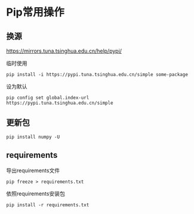 # Pip常用操作

## 换源

https://mirrors.tuna.tsinghua.edu.cn/help/pypi/

临时使用

```
pip install -i https://pypi.tuna.tsinghua.edu.cn/simple some-package
```

设为默认

```
pip config set global.index-url https://pypi.tuna.tsinghua.edu.cn/simple
```



## 更新包

```
pip install numpy -U
```

## requirements

导出requirements文件

```
pip freeze > requirements.txt
```

依照requirements安装包

```
pip install -r requirements.txt 
```

